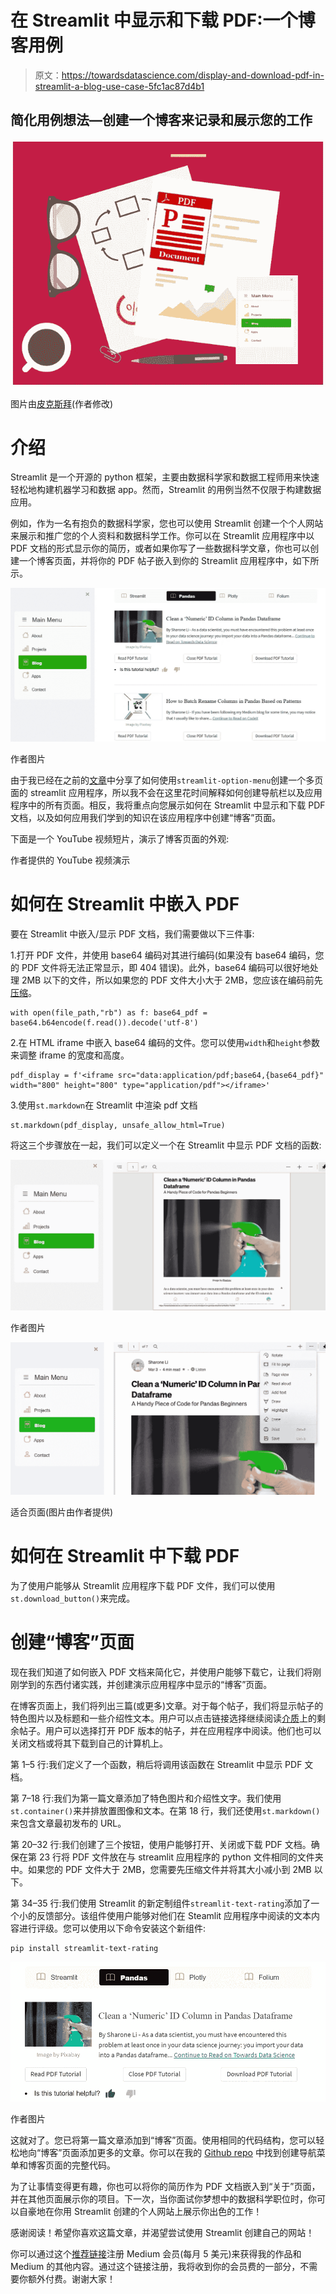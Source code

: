 # 在 Streamlit 中显示和下载 PDF:一个博客用例

> 原文：<https://towardsdatascience.com/display-and-download-pdf-in-streamlit-a-blog-use-case-5fc1ac87d4b1>

## 简化用例想法—创建一个博客来记录和展示您的工作

![](img/7f504db3b27c42628404622940d4cfff.png)

图片由[皮克斯拜](https://pixabay.com/vectors/papers-business-paper-desk-office-4496457/)(作者修改)

# 介绍

Streamlit 是一个开源的 python 框架，主要由数据科学家和数据工程师用来快速轻松地构建机器学习和数据 app。然而，Streamlit 的用例当然不仅限于构建数据应用。

例如，作为一名有抱负的数据科学家，您也可以使用 Streamlit 创建一个个人网站来展示和推广您的个人资料和数据科学工作。你可以在 Streamlit 应用程序中以 PDF 文档的形式显示你的简历，或者如果你写了一些数据科学文章，你也可以创建一个博客页面，并将你的 PDF 帖子嵌入到你的 Streamlit 应用程序中，如下所示。

![](img/dbcfd8c56026055a185f17d83b610726.png)

作者图片

由于我已经在之前的[文章](https://medium.com/codex/create-a-multi-page-app-with-the-new-streamlit-option-menu-component-3e3edaf7e7ad)中分享了如何使用`streamlit-option-menu`创建一个多页面的 streamlit 应用程序，所以我不会在这里花时间解释如何创建导航栏以及应用程序中的所有页面。相反，我将重点向您展示如何在 Streamlit 中显示和下载 PDF 文档，以及如何应用我们学到的知识在该应用程序中创建“博客”页面。

[](https://medium.com/codex/create-a-multi-page-app-with-the-new-streamlit-option-menu-component-3e3edaf7e7ad)  

下面是一个 YouTube 视频短片，演示了博客页面的外观:

作者提供的 YouTube 视频演示

# 如何在 Streamlit 中嵌入 PDF

要在 Streamlit 中嵌入/显示 PDF 文档，我们需要做以下三件事:

1.打开 PDF 文件，并使用 base64 编码对其进行编码(如果没有 base64 编码，您的 PDF 文件将无法正常显示，即 404 错误)。此外，base64 编码可以很好地处理 2MB 以下的文件，所以如果您的 PDF 文件大小大于 2MB，您应该在编码前先[压缩](https://www.adobe.com/acrobat/online/compress-pdf.html?mv=search&sdid=DZTGZX2P&ef_id=CjwKCAiAjoeRBhAJEiwAYY3nDARHYPn2H7Cs1ZrGfMDx01ikownQ-DYhp0EX_mKnwWtC6TyrWP3tjBoCG_QQAvD_BwE:G:s&s_kwcid=AL!3085!3!559402382057!e!!g!!pdf%20compress!12981897010!121481297003&cmpn=mobile-search&gclid=CjwKCAiAjoeRBhAJEiwAYY3nDARHYPn2H7Cs1ZrGfMDx01ikownQ-DYhp0EX_mKnwWtC6TyrWP3tjBoCG_QQAvD_BwE)。

```
with open(file_path,"rb") as f: base64_pdf = base64.b64encode(f.read()).decode('utf-8')
```

2.在 HTML iframe 中嵌入 base64 编码的文件。您可以使用`width`和`height`参数来调整 iframe 的宽度和高度。

```
pdf_display = f'<iframe src="data:application/pdf;base64,{base64_pdf}" width="800" height="800" type="application/pdf"></iframe>'
```

3.使用`st.markdown`在 Streamlit 中渲染 pdf 文档

```
st.markdown(pdf_display, unsafe_allow_html=True)
```

将这三个步骤放在一起，我们可以定义一个在 Streamlit 中显示 PDF 文档的函数:

![](img/70b0519e2c8287a74774350a790f7b03.png)

作者图片

![](img/347b708a57b5caa46e2bd53f7d9e5186.png)

适合页面(图片由作者提供)

# 如何在 Streamlit 中下载 PDF

为了使用户能够从 Streamlit 应用程序下载 PDF 文件，我们可以使用`st.download_button()`来完成。

# 创建“博客”页面

现在我们知道了如何嵌入 PDF 文档来简化它，并使用户能够下载它，让我们将刚刚学到的东西付诸实践，并创建演示应用程序中显示的“博客”页面。

在博客页面上，我们将列出三篇(或更多)文章。对于每个帖子，我们将显示帖子的特色图片以及标题和一些介绍性文本。用户可以点击链接选择继续阅读[介质](https://medium.com/)上的剩余帖子。用户可以选择打开 PDF 版本的帖子，并在应用程序中阅读。他们也可以关闭文档或将其下载到自己的计算机上。

第 1–5 行:我们定义了一个函数，稍后将调用该函数在 Streamlit 中显示 PDF 文档。

第 7–18 行:我们为第一篇文章添加了特色图片和介绍性文字。我们使用`st.container()`来并排放置图像和文本。在第 18 行，我们还使用`st.markdown()`来包含文章最初发布的 URL。

第 20–32 行:我们创建了三个按钮，使用户能够打开、关闭或下载 PDF 文档。确保在第 23 行将 PDF 文件放在与 streamlit 应用程序的 python 文件相同的文件夹中。如果您的 PDF 文件大于 2MB，您需要先压缩文件并将其大小减小到 2MB 以下。

第 34–35 行:我们使用 Streamlit 的新定制组件`streamlit-text-rating`添加了一个小的反馈部分。该组件使用户能够对他们在 Steamlit 应用程序中阅读的文本内容进行评级。您可以使用以下命令安装这个新组件:

```
pip install streamlit-text-rating
```

![](img/43e859a697b352ebe8b546a6643200f7.png)

作者图片

这就对了。您已将第一篇文章添加到“博客”页面。使用相同的代码结构，您可以轻松地向“博客”页面添加更多的文章。你可以在我的 [Github repo](https://github.com/insightsbees/Personal_Website/blob/main/website_app.py) 中找到创建导航菜单和博客页面的完整代码。

为了让事情变得更有趣，你也可以将你的简历作为 PDF 文档嵌入到“关于”页面，并在其他页面展示你的项目。下一次，当你面试你梦想中的数据科学职位时，你可以自豪地在你用 Streamlit 创建的个人网站上展示你出色的工作！

感谢阅读！希望你喜欢这篇文章，并渴望尝试使用 Streamlit 创建自己的网站！

你可以通过这个[推荐链接](https://medium.com/@insightsbees/membership)注册 Medium 会员(每月 5 美元)来获得我的作品和 Medium 的其他内容。通过这个链接注册，我将收到你的会员费的一部分，不需要你额外付费。谢谢大家！